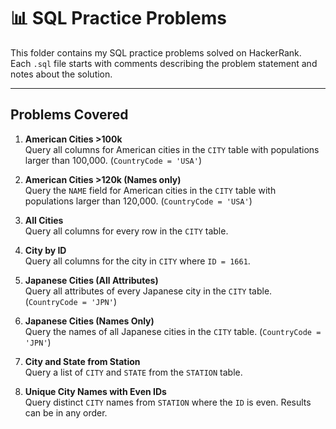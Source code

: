 # 📊 SQL Practice Problems  

This folder contains my SQL practice problems solved on HackerRank.  
Each `.sql` file starts with comments describing the problem statement and notes about the solution.  

---

## Problems Covered  

1. **American Cities >100k**  
   Query all columns for American cities in the `CITY` table with populations larger than 100,000. (`CountryCode = 'USA'`)  

2. **American Cities >120k (Names only)**  
   Query the `NAME` field for American cities in the `CITY` table with populations larger than 120,000. (`CountryCode = 'USA'`)  

3. **All Cities**  
   Query all columns for every row in the `CITY` table.  

4. **City by ID**  
   Query all columns for the city in `CITY` where `ID = 1661`.  

5. **Japanese Cities (All Attributes)**  
   Query all attributes of every Japanese city in the `CITY` table. (`CountryCode = 'JPN'`)  

6. **Japanese Cities (Names Only)**  
   Query the names of all Japanese cities in the `CITY` table. (`CountryCode = 'JPN'`)  

7. **City and State from Station**  
   Query a list of `CITY` and `STATE` from the `STATION` table.  

8. **Unique City Names with Even IDs**  
   Query distinct `CITY` names from `STATION` where the `ID` is even. Results can be in any order.  